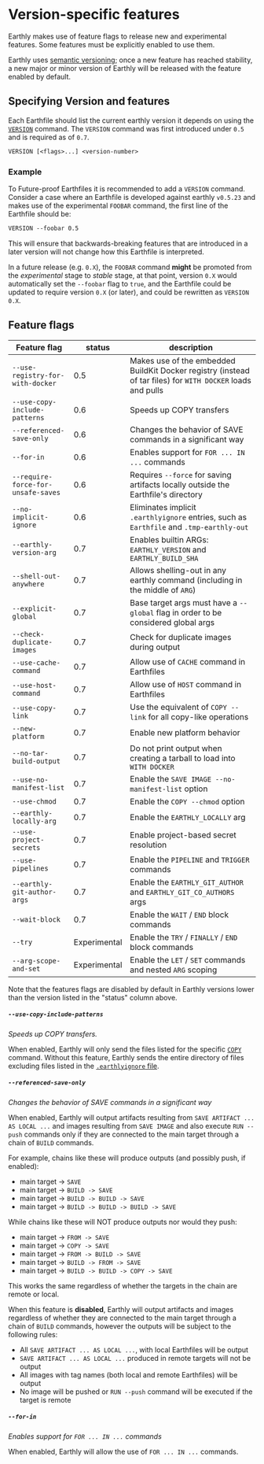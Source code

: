 # Version-specific features

Earthly makes use of feature flags to release new and experimental features.
Some features must be explicitly enabled to use them.

Earthly uses [semantic versioning](http://semver.org/); once a new feature
has reached stability, a new major or minor version of Earthly will be released with
the feature enabled by default.

## Specifying Version and features

Each Earthfile should list the current earthly version it depends on using the [`VERSION`](../earthfile/earthfile.md#version) command.
The `VERSION` command was first introduced under `0.5` and is required as of `0.7`.

```Dockerfile
VERSION [<flags>...] <version-number>
```

### Example

To Future-proof Earthfiles it is recommended to add a `VERSION` command. Consider a case where an Earthfile is developed
against earthly `v0.5.23` and makes use of the experimental `FOOBAR` command, the first line of the Earthfile should be:

```Dockerfile
VERSION --foobar 0.5
```

This will ensure that backwards-breaking features that are introduced in a later version will not change how this Earthfile is interpreted.

In a future release (e.g. `0.X`), the `FOOBAR` command **might** be promoted from the _experimental_ stage to _stable_ stage,
at that point, version `0.X` would automatically set the `--foobar` flag to `true`, and the Earthfile could be updated
to require version `0.X` (or later), and could be rewritten as `VERSION 0.X`.

## Feature flags

| Feature flag | status | description |
| --- | --- | --- |
| `--use-registry-for-with-docker` | 0.5 | Makes use of the embedded BuildKit Docker registry (instead of tar files) for `WITH DOCKER` loads and pulls |
| `--use-copy-include-patterns` | 0.6 | Speeds up COPY transfers |
| `--referenced-save-only` | 0.6 | Changes the behavior of SAVE commands in a significant way |
| `--for-in` | 0.6 | Enables support for `FOR ... IN ...` commands |
| `--require-force-for-unsafe-saves` | 0.6 | Requires `--force` for saving artifacts locally outside the Earthfile's directory  |
| `--no-implicit-ignore` | 0.6 | Eliminates implicit `.earthlyignore` entries, such as `Earthfile` and `.tmp-earthly-out` |
| `--earthly-version-arg` | 0.7 | Enables builtin ARGs: `EARTHLY_VERSION` and `EARTHLY_BUILD_SHA` |
| `--shell-out-anywhere` | 0.7 | Allows shelling-out in any earthly command (including in the middle of `ARG`) |
| `--explicit-global` | 0.7 | Base target args must have a `--global` flag in order to be considered global args |
| `--check-duplicate-images` | 0.7 | Check for duplicate images during output |
| `--use-cache-command` | 0.7 | Allow use of `CACHE` command in Earthfiles |
| `--use-host-command` | 0.7 | Allow use of `HOST` command in Earthfiles |
| `--use-copy-link` | 0.7 | Use the equivalent of `COPY --link` for all copy-like operations |
| `--new-platform` | 0.7 | Enable new platform behavior |
| `--no-tar-build-output` | 0.7 | Do not print output when creating a tarball to load into `WITH DOCKER` |
| `--use-no-manifest-list` | 0.7 | Enable the `SAVE IMAGE --no-manifest-list` option |
| `--use-chmod` | 0.7 | Enable the `COPY --chmod` option |
| `--earthly-locally-arg` | 0.7 | Enable the `EARTHLY_LOCALLY` arg |
| `--use-project-secrets` | 0.7 | Enable project-based secret resolution |
| `--use-pipelines` | 0.7 | Enable the `PIPELINE` and `TRIGGER` commands |
| `--earthly-git-author-args` | 0.7 | Enable the `EARTHLY_GIT_AUTHOR` and `EARTHLY_GIT_CO_AUTHORS` args |
| `--wait-block` | 0.7 | Enable the `WAIT` / `END` block commands |
| `--try` | Experimental | Enable the `TRY` / `FINALLY` / `END` block commands |
| `--arg-scope-and-set` | Experimental | Enable the `LET` / `SET` commands and nested `ARG` scoping |


Note that the features flags are disabled by default in Earthly versions lower than the version listed in the "status" column above.

##### `--use-copy-include-patterns`

*Speeds up COPY transfers.*

When enabled, Earthly will only send the files listed for the specific [`COPY`](../earthfile/earthfile.md#copy) command.
Without this feature, Earthly sends the entire directory of files excluding files listed in the [`.earthlyignore` file](../earthfile/earthlyignore.md).

##### `--referenced-save-only`

*Changes the behavior of SAVE commands in a significant way*

When enabled, Earthly will output artifacts resulting from `SAVE ARTIFACT ... AS LOCAL ...` and images resulting from `SAVE IMAGE` and also execute `RUN --push` commands only if they are connected to the main target through a chain of `BUILD` commands.

For example, chains like these will produce outputs (and possibly push, if enabled):

* main target -> `SAVE`
* main target -> `BUILD -> SAVE`
* main target -> `BUILD -> BUILD -> SAVE`
* main target -> `BUILD -> BUILD -> BUILD -> SAVE`

While chains like these will NOT produce outputs nor would they push:

* main target -> `FROM -> SAVE`
* main target -> `COPY -> SAVE`
* main target -> `FROM -> BUILD -> SAVE`
* main target -> `BUILD -> FROM -> SAVE`
* main target -> `BUILD -> BUILD -> COPY -> SAVE`

This works the same regardless of whether the targets in the chain are remote or local.

When this feature is **disabled**, Earthly will output artifacts and images regardless of whether they are connected to the main target through a chain of `BUILD` commands, however the outputs will be subject to the following rules:

* All `SAVE ARTIFACT ... AS LOCAL ...`, with local Earthfiles will be output
* `SAVE ARTIFACT ... AS LOCAL ...` produced in remote targets will not be output
* All images with tag names (both local and remote Earthfiles) will be output
* No image will be pushed or `RUN --push` command will be executed if the target is remote

##### `--for-in`

*Enables support for `FOR ... IN ...` commands*

When enabled, Earthly will allow the use of `FOR ... IN ...` commands.
